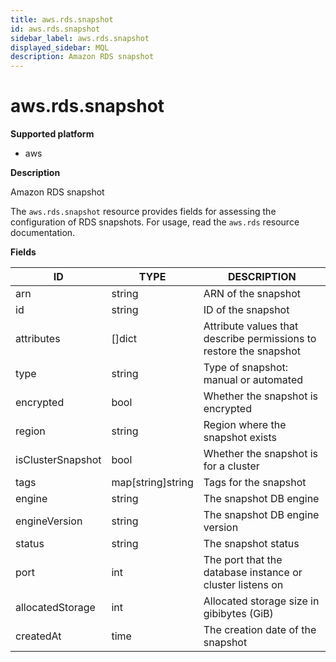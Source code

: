```yaml
---
title: aws.rds.snapshot
id: aws.rds.snapshot
sidebar_label: aws.rds.snapshot
displayed_sidebar: MQL
description: Amazon RDS snapshot
---
```


# aws.rds.snapshot

**Supported platform**

- aws

**Description**

Amazon RDS snapshot

The `aws.rds.snapshot` resource provides fields for assessing the configuration of RDS snapshots. For usage, read the `aws.rds` resource documentation.

**Fields**

| ID                | TYPE              | DESCRIPTION                                                        |
| ----------------- | ----------------- | ------------------------------------------------------------------ |
| arn               | string            | ARN of the snapshot                                                |
| id                | string            | ID of the snapshot                                                 |
| attributes        | &#91;&#93;dict    | Attribute values that describe permissions to restore the snapshot |
| type              | string            | Type of snapshot: manual or automated                              |
| encrypted         | bool              | Whether the snapshot is encrypted                                  |
| region            | string            | Region where the snapshot exists                                   |
| isClusterSnapshot | bool              | Whether the snapshot is for a cluster                              |
| tags              | map[string]string | Tags for the snapshot                                              |
| engine            | string            | The snapshot DB engine                                             |
| engineVersion     | string            | The snapshot DB engine version                                     |
| status            | string            | The snapshot status                                                |
| port              | int               | The port that the database instance or cluster listens on          |
| allocatedStorage  | int               | Allocated storage size in gibibytes (GiB)                          |
| createdAt         | time              | The creation date of the snapshot                                  |

